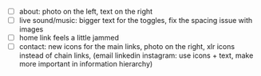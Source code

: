 - [ ] about: photo on the left, text on the right
- [ ] live sound/music: bigger text for the toggles, fix the spacing issue with images
- [ ] home link feels a little jammed
- [ ] contact: new icons for the main links, photo on the right, xlr icons instead of chain links, (email linkedin instagram: use icons + text, make more important in information hierarchy)
